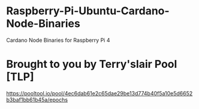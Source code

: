 # Raspberry-Pi-Ubuntu-Cardano-Node-Binaries
Cardano Node Binaries for Raspberry Pi 4

# Brought to you by Terry'slair Pool [TLP]
https://pooltool.io/pool/4ec6dab61e2c65dae29be13d774b40f5a10e5d6652b3baf1bb61b45a/epochs

